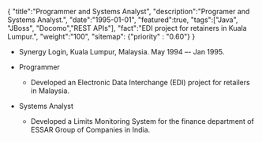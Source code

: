 {
    "title":"Programmer and Systems Analyst",
    "description":"Programer and Systems Analyst.",
    "date":"1995-01-01",
    "featured":true,
    "tags":["Java", "JBoss", "Docomo","REST APIs"],
    "fact":"EDI project for retainers in Kuala Lumpur.",
    "weight":"100",
    "sitemap": {"priority" : "0.60"}
}


- Synergy Login, Kuala Lumpur, Malaysia. May 1994 –- Jan 1995.

- Programmer

  * Developed an Electronic Data Interchange (EDI) project for
    retailers in Malaysia.

- Systems Analyst

  * Developed a Limits Monitoring System for the finance department of
    ESSAR Group of Companies in India. 

